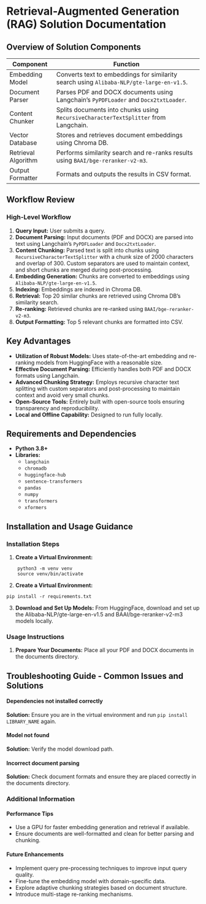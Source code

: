# Retrieval-Augmented Generation (RAG) Solution Documentation

## Overview of Solution Components

| **Component**              | **Function**                                                             |
|----------------------------|--------------------------------------------------------------------------|
| Embedding Model            | Converts text to embeddings for similarity search using `Alibaba-NLP/gte-large-en-v1.5`. |
| Document Parser            | Parses PDF and DOCX documents using Langchain’s `PyPDFLoader` and `Docx2txtLoader`. |
| Content Chunker            | Splits documents into chunks using `RecursiveCharacterTextSplitter` from Langchain. |
| Vector Database            | Stores and retrieves document embeddings using Chroma DB.                |
| Retrieval Algorithm        | Performs similarity search and re-ranks results using `BAAI/bge-reranker-v2-m3`. |
| Output Formatter           | Formats and outputs the results in CSV format.                           |

## Workflow Review

### High-Level Workflow

1. **Query Input:** User submits a query.
2. **Document Parsing:** Input documents (PDF and DOCX) are parsed into text using Langchain’s `PyPDFLoader` and `Docx2txtLoader`.
3. **Content Chunking:** Parsed text is split into chunks using `RecursiveCharacterTextSplitter` with a chunk size of 2000 characters and overlap of 300. Custom separators are used to maintain context, and short chunks are merged during post-processing.
4. **Embedding Generation:** Chunks are converted to embeddings using `Alibaba-NLP/gte-large-en-v1.5`.
5. **Indexing:** Embeddings are indexed in Chroma DB.
6. **Retrieval:** Top 20 similar chunks are retrieved using Chroma DB’s similarity search.
7. **Re-ranking:** Retrieved chunks are re-ranked using `BAAI/bge-reranker-v2-m3`.
8. **Output Formatting:** Top 5 relevant chunks are formatted into CSV.

## Key Advantages

- **Utilization of Robust Models:** Uses state-of-the-art embedding and re-ranking models from HuggingFace with a reasonable size.
- **Effective Document Parsing:** Efficiently handles both PDF and DOCX formats using Langchain.
- **Advanced Chunking Strategy:** Employs recursive character text splitting with custom separators and post-processing to maintain context and avoid very small chunks.
- **Open-Source Tools:** Entirely built with open-source tools ensuring transparency and reproducibility.
- **Local and Offline Capability:** Designed to run fully locally.

## Requirements and Dependencies

- **Python 3.8+**
- **Libraries:**
  - `langchain`
  - `chromadb`
  - `huggingface-hub`
  - `sentence-transformers`
  - `pandas`
  - `numpy`
  - `transformers`
  - `xformers`

## Installation and Usage Guidance

### Installation Steps

1. **Create a Virtual Environment:**

```
    python3 -m venv venv
    source venv/bin/activate
```

2. **Create a Virtual Environment:**

```
pip install -r requirements.txt

```

3. **Download and Set Up Models:**
From HuggingFace, download and set up the Alibaba-NLP/gte-large-en-v1.5 and BAAI/bge-reranker-v2-m3 models locally.

### Usage Instructions

1. **Prepare Your Documents:**
Place all your PDF and DOCX documents in the documents directory.

## Troubleshooting Guide - Common Issues and Solutions

#### Dependencies not installed correctly

**Solution:** Ensure you are in the virtual environment and run `pip install LIBRARY_NAME` again.

#### Model not found

**Solution:** Verify the model download path.

#### Incorrect document parsing

**Solution:** Check document formats and ensure they are placed correctly in the documents directory.

### Additional Information

#### Performance Tips

- Use a GPU for faster embedding generation and retrieval if available.
- Ensure documents are well-formatted and clean for better parsing and chunking.

#### Future Enhancements

- Implement query pre-processing techniques to improve input query quality.
- Fine-tune the embedding model with domain-specific data.
- Explore adaptive chunking strategies based on document structure.
- Introduce multi-stage re-ranking mechanisms.
